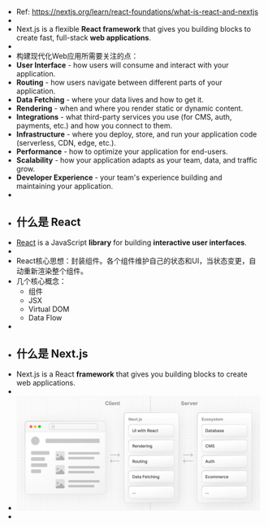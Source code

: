 - Ref: https://nextjs.org/learn/react-foundations/what-is-react-and-nextjs
-
- Next.js is a flexible **React framework** that gives you building blocks to create fast, full-stack **web applications**.
-
- 构建现代化Web应用所需要关注的点：
- **User Interface** - how users will consume and interact with your application.
- **Routing** - how users navigate between different parts of your application.
- **Data Fetching** - where your data lives and how to get it.
- **Rendering** - when and where you render static or dynamic content.
- **Integrations** - what third-party services you use (for CMS, auth, payments, etc.) and how you connect to them.
- **Infrastructure** - where you deploy, store, and run your application code (serverless, CDN, edge, etc.).
- **Performance** - how to optimize your application for end-users.
- **Scalability** - how your application adapts as your team, data, and traffic grow.
- **Developer Experience** - your team's experience building and maintaining your application.
-
- ## 什么是 React
- [React](https://react.dev/) is a JavaScript **library** for building **interactive user interfaces**.
-
- React核心思想：封装组件。各个组件维护自己的状态和UI，当状态变更，自动重新渲染整个组件。
- 几个核心概念：
	- 组件
	- JSX
	- Virtual DOM
	- Data Flow
-
- ## 什么是 Next.js
- Next.js is a React **framework** that gives you building blocks to create web applications.
-
- ![image.png](../assets/image_1713665429370_0.png)
-